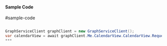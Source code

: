 #### Sample Code
#sample-code 

```C#

GraphServiceClient graphClient = new GraphServiceClient();
var calendarView = await graphClient.Me.CalendarView.CalendarView.Request().GetAsync();
*** 

```